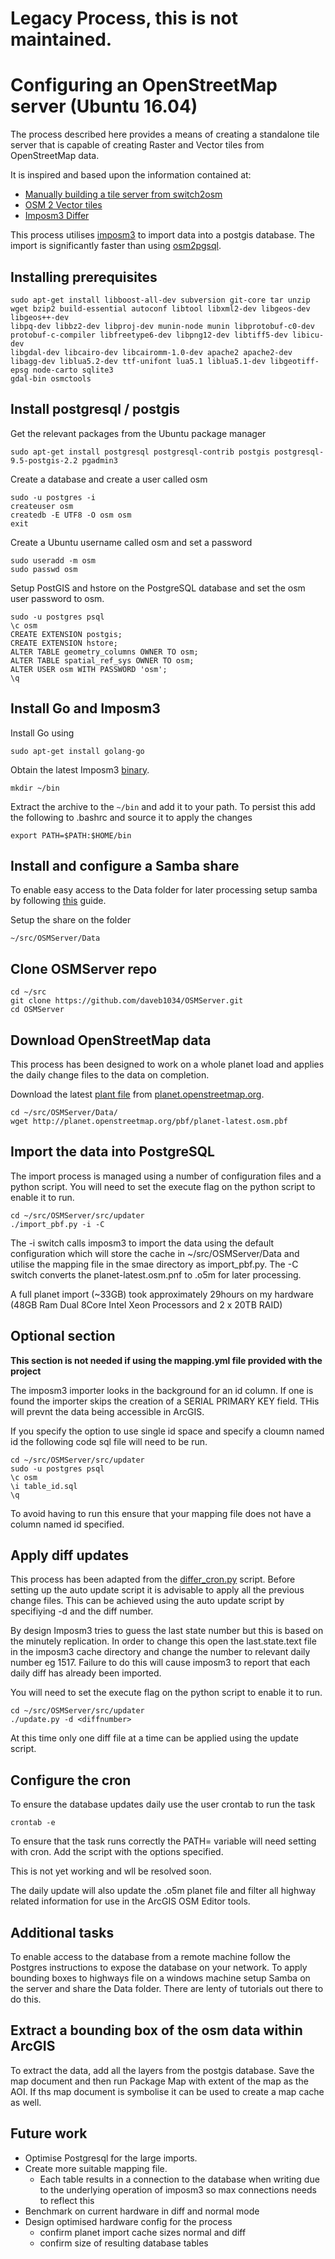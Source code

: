 # Legacy Process, this is not maintained.

# Configuring an OpenStreetMap server (Ubuntu 16.04)

The process described here provides a means of creating a standalone tile server that is capable of creating
Raster and Vector tiles from OpenStreetMap data.

It is inspired and based upon the information contained at:

* [Manually building a tile server from switch2osm](https://switch2osm.org/serving-tiles/manually-building-a-tile-server-14-04/)
* [OSM 2 Vector tiles](http://osm2vectortiles.org/)
* [Imposm3 Differ](https://github.com/lyrk/imposm3-differ)

This process utilises [imposm3](https://github.com/omniscale/imposm3) to import data into a postgis database.
The import is significantly faster than using [osm2pgsql](https://github.com/openstreetmap/osm2pgsql).

## Installing prerequisites

```
sudo apt-get install libboost-all-dev subversion git-core tar unzip wget bzip2 build-essential autoconf libtool libxml2-dev libgeos-dev libgeos++-dev 
libpq-dev libbz2-dev libproj-dev munin-node munin libprotobuf-c0-dev protobuf-c-compiler libfreetype6-dev libpng12-dev libtiff5-dev libicu-dev 
libgdal-dev libcairo-dev libcairomm-1.0-dev apache2 apache2-dev libagg-dev liblua5.2-dev ttf-unifont lua5.1 liblua5.1-dev libgeotiff-epsg node-carto sqlite3
gdal-bin osmctools
```

## Install postgresql / postgis

Get the relevant packages from the Ubuntu package manager
```
sudo apt-get install postgresql postgresql-contrib postgis postgresql-9.5-postgis-2.2 pgadmin3
```
Create a database and create a user called osm
```
sudo -u postgres -i
createuser osm
createdb -E UTF8 -O osm osm
exit
```
Create a Ubuntu username called osm and set a password
```
sudo useradd -m osm
sudo passwd osm
```
Setup PostGIS and hstore on the PostgreSQL database and set the osm user password to osm.
```
sudo -u postgres psql
\c osm
CREATE EXTENSION postgis;
CREATE EXTENSION hstore;
ALTER TABLE geometry_columns OWNER TO osm;
ALTER TABLE spatial_ref_sys OWNER TO osm;
ALTER USER osm WITH PASSWORD 'osm';
\q
```

## Install Go and Imposm3
Install Go using
```
sudo apt-get install golang-go
```
Obtain the latest Imposm3 [binary](https://imposm.org/static/rel/).
```
mkdir ~/bin
```
Extract the archive to the `~/bin` and add it to your path. To persist this add the following to .bashrc and source it to apply the changes
```
export PATH=$PATH:$HOME/bin
```

## Install and configure a Samba share

To enable easy access to the Data folder for later processing setup samba by following [this](https://help.ubuntu.com/community/How%20to%20Create%20a%20Network%20Share%20Via%20Samba%20Via%20CLI%20(Command-line%20interface/Linux%20Terminal)%20-%20Uncomplicated,%20Simple%20and%20Brief%20Way!) guide.

Setup the share on the folder
```
~/src/OSMServer/Data
```

## Clone OSMServer repo
```
cd ~/src
git clone https://github.com/daveb1034/OSMServer.git
cd OSMServer
```

## Download OpenStreetMap data

This process has been designed to work on a whole planet load and applies the daily change files to the data on completion.

Download the latest [plant file](http://planet.openstreetmap.org/pbf/planet-latest.osm.pbf) from [planet.openstreetmap.org](http://planet.openstreetmap.org/).

```
cd ~/src/OSMServer/Data/
wget http://planet.openstreetmap.org/pbf/planet-latest.osm.pbf
```

## Import the data into PostgreSQL

The import process is managed using a number of configuration files and a python script.
You will need to set the execute flag on the python script to enable it to run.
```
cd ~/src/OSMServer/src/updater
./import_pbf.py -i -C
```
The -i switch calls imposm3 to import the data using the default configuration which will store the cache in ~/src/OSMServer/Data and utilise the mapping file in the smae directory as import_pbf.py.
The -C switch converts the planet-latest.osm.pnf to .o5m for later processing.

A full planet import (~33GB) took approximately 29hours on my hardware (48GB Ram Dual 8Core Intel Xeon Processors and 2 x 20TB RAID)

## Optional section

**This section is not needed if using the mapping.yml file provided with the project**

The imposm3 importer looks in the background for an id column. If one is found the importer skips the creation of a SERIAL PRIMARY KEY field. THis will prevnt the data being accessible in ArcGIS.

If you specify the option to use single id space and specify a cloumn named id the following code sql file will need to be run. 

```
cd ~/src/OSMServer/src/updater
sudo -u postgres psql
\c osm
\i table_id.sql
\q
```

To avoid having to run this ensure that your mapping file does not have a column named id specified.

## Apply diff updates

This process has been adapted from the [differ_cron.py](https://github.com/lyrk/imposm3-differ) script.
Before setting up the auto update script it is advisable to apply all the previous change files. This can be achieved using the auto update script by specifiying -d and the diff number.

By design Imposm3 tries to guess the last state number but this is based on the minutely replication. In order to change this open the last.state.text file in the imposm3 cache directory and change the number to relevant daily number eg 1517.
Failure to do this will cause imposm3 to report that each daily diff has already been imported.

You will need to set the execute flag on the python script to enable it to run.

```
cd ~/src/OSMServer/src/updater
./update.py -d <diffnumber>
```

At this time only one diff file at a time can be applied using the update script.

## Configure the cron

To ensure the database updates daily use the user crontab to run the task

```
crontab -e
```

To ensure that the task runs correctly the PATH= variable will need setting with cron. Add the script with the options specified.

This is not yet working and wll be resolved soon.

The daily update will also update the .o5m planet file and filter all highway related information for use in the ArcGIS OSM Editor tools.

## Additional tasks

To enable access to the database from a remote machine follow the Postgres instructions to expose the database on your network. To apply bounding boxes to 
highways file on a windows machine setup Samba on the server and share the Data folder. There are lenty of tutorials out there to do this.

## Extract a bounding box of the osm data within ArcGIS

To extract the data, add all the layers from the postgis database. Save the map document and then run Package Map with extent of the map as the AOI. If ths map document is symbolise it can be used to create a map cache as well.

## Future work

* Optimise Postgresql for the large imports.
* Create more suitable mapping file.
  * Each table results in a connection to the database when writing due to the underlying operation of imposm3 so max connections needs to reflect this
* Benchmark on current hardware in diff and normal mode
* Design optimised hardware config for the process
  * confirm planet import cache sizes normal and diff
  * confirm size of resulting database tables